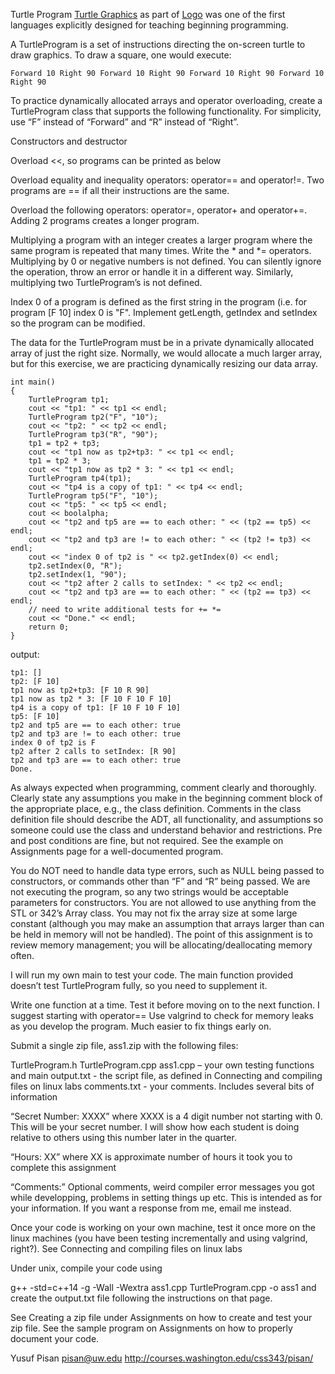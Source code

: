 Turtle Program
[Turtle Graphics](https://en.wikipedia.org/wiki/Turtle_graphics) as part of [Logo](https://en.wikipedia.org/wiki/Logo_(programming_language)) was one of the first languages explicitly designed for teaching beginning programming.

A TurtleProgram is a set of instructions directing the on-screen turtle to draw graphics. To draw a square, one would execute:

`Forward 10 Right 90 Forward 10 Right 90 Forward 10 Right 90 Forward 10 Right 90 `

To practice dynamically allocated arrays and operator overloading, create a TurtleProgram class that supports the following functionality. For simplicity, use “F” instead of “Forward” and “R” instead of “Right”.

Constructors and destructor

Overload <<, so programs can be printed as below

Overload equality and inequality operators: operator== and operator!=. Two programs are == if all their instructions are the same.

Overload the following operators: operator=, operator+ and operator+=. Adding 2 programs creates a longer program.

Multiplying a program with an integer creates a larger program where the same program is repeated that many times. Write the * and *= operators. Multiplying by 0 or negative numbers is not defined. You can silently ignore the operation, throw an error or handle it in a different way. Similarly, multiplying two TurtleProgram’s is not defined.

Index 0 of a program is defined as the first string in the program (i.e. for program [F 10] index 0 is "F". Implement getLength,  getIndex and setIndex so the program can be modified.

The data for the TurtleProgram must be in a private dynamically allocated array of just the right size. Normally, we would allocate a much larger array, but for this exercise, we are practicing dynamically resizing our data array.
```
int main()
{
    TurtleProgram tp1;
    cout << "tp1: " << tp1 << endl;
    TurtleProgram tp2("F", "10");
    cout << "tp2: " << tp2 << endl;
    TurtleProgram tp3("R", "90");
    tp1 = tp2 + tp3;
    cout << "tp1 now as tp2+tp3: " << tp1 << endl;
    tp1 = tp2 * 3;
    cout << "tp1 now as tp2 * 3: " << tp1 << endl;
    TurtleProgram tp4(tp1);
    cout << "tp4 is a copy of tp1: " << tp4 << endl;
    TurtleProgram tp5("F", "10");
    cout << "tp5: " << tp5 << endl;
    cout << boolalpha;
    cout << "tp2 and tp5 are == to each other: " << (tp2 == tp5) << endl;
    cout << "tp2 and tp3 are != to each other: " << (tp2 != tp3) << endl;
    cout << "index 0 of tp2 is " << tp2.getIndex(0) << endl;
    tp2.setIndex(0, "R");
    tp2.setIndex(1, "90");
    cout << "tp2 after 2 calls to setIndex: " << tp2 << endl;
    cout << "tp2 and tp3 are == to each other: " << (tp2 == tp3) << endl;
    // need to write additional tests for += *=
    cout << "Done." << endl;
    return 0;
}

```

output:

```
tp1: []
tp2: [F 10]
tp1 now as tp2+tp3: [F 10 R 90]
tp1 now as tp2 * 3: [F 10 F 10 F 10]
tp4 is a copy of tp1: [F 10 F 10 F 10]
tp5: [F 10]
tp2 and tp5 are == to each other: true
tp2 and tp3 are != to each other: true
index 0 of tp2 is F
tp2 after 2 calls to setIndex: [R 90]
tp2 and tp3 are == to each other: true
Done.
```

As always expected when programming, comment clearly and thoroughly. Clearly state any assumptions you make in the beginning comment block of the appropriate place, e.g., the class definition. Comments in the class definition file should describe the ADT, all functionality, and assumptions so someone could use the class and understand behavior and restrictions. Pre and post conditions are fine, but not required. See the example on Assignments page for a well-documented program.

You do NOT need to handle data type errors, such as NULL being passed to constructors, or commands other than “F” and “R” being passed. We are not executing the program, so any two strings would be acceptable parameters for constructors. You are not allowed to use anything from the STL or 342’s Array class. You may not fix the array size at some large constant (although you may make an assumption that arrays larger than can be held in memory will not be handled). The point of this assignment is to review memory management; you will be allocating/deallocating memory often.

I will run my own main to test your code. The main function provided doesn’t test TurtleProgram fully, so you need to supplement it.

Write one function at a time. Test it before moving on to the next function. I suggest starting with operator== Use valgrind to check for memory leaks as you develop the program. Much easier to fix things early on.

Submit a single zip file, ass1.zip with the following files:

TurtleProgram.h
TurtleProgram.cpp
ass1.cpp – your own testing functions and main
output.txt - the script file, as defined in Connecting and compiling files on linux labs
comments.txt - your comments. Includes several bits of information

“Secret Number: XXXX” where XXXX is a 4 digit number not starting with 0. This will be your secret number. I will show how each student is doing relative to others using this number later in the quarter.

“Hours: XX” where XX is approximate number of hours it took you to complete this assignment

“Comments:” Optional comments, weird compiler error messages you got while developping, problems in setting things up etc. This is intended as for your information. If you want a response from me, email me instead.

Once your code is working on your own machine, test it once more on the linux machines (you have been testing incrementally and using  valgrind, right?). See Connecting and compiling files on linux labs

Under unix, compile your code using

g++ -std=c++14 -g -Wall -Wextra ass1.cpp TurtleProgram.cpp -o ass1
and create the output.txt file following the instructions on that page.

See Creating a zip file under Assignments on how to create and test your zip file. See the sample program on Assignments on how to properly document your code.

Yusuf Pisan pisan@uw.edu 
http://courses.washington.edu/css343/pisan/
